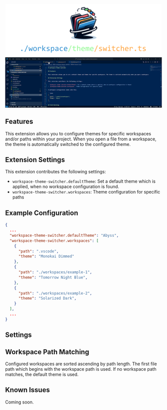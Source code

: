 <img src="https://github.com/zoydburger/workspace-theme-switcher/blob/440feb43fdb8ef416afba62e072571ba640334f0/img/banner.png" alt="banner">
<img src="https://github.com/zoydburger/workspace-theme-switcher/blob/440feb43fdb8ef416afba62e072571ba640334f0/img/banner.gif" alt="showcase" />

## Features

This extension allows you to configure themes for specific workspaces and/or paths within your project. When you open a file from a workspace, the theme is automatically switched to the configured theme.

## Extension Settings

This extension contributes the following settings:

- `workspace-theme-switcher.defaultTheme`: Set a default theme which is applied, when no workspace configuration is found.
- `workspace-theme-switcher.workspaces`: Theme configuration for specific paths

## Example Configuration

```json
{
  ...
  "workspace-theme-switcher.defaultTheme": "Abyss",
  "workspace-theme-switcher.workspaces": [
    {
      "path": ".vscode",
      "theme": "Monokai Dimmed"
    },
    {
      "path": "./workspaces/example-1",
      "theme": "Tomorrow Night Blue",
    },
    {
      "path": "./workspaces/example-2",
      "theme": "Solarized Dark",
    }
  ],
  ...
}
```

## Settings

## Workspace Path Matching

Configured workspaces are sorted ascending by path length. The first file path which begins with the workspace path is used. If no workspace path matches, the default theme is used.

## Known Issues

Coming soon.
